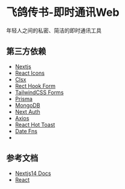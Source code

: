 # 飞鸽传书-即时通讯Web

年轻人之间的私密、简洁的即时通讯工具

## 第三方依赖

- [Nextjs](https://nextjs.org/)
- [React Icons](https://react-icons.github.io/react-icons)
- [Clsx](https://github.com/lukeed/clsx)
- [Rect Hook Form](https://react-hook-form.com/)
- [TailwindCSS Forms](https://github.com/tailwindlabs/tailwindcss-forms)
- [Prisma](https://www.prisma.io/docs/getting-started)
- [MongoDB](https://cloud.mongodb.com/v2/65f67cfe3771456da73cec01#/clusters)
- [Next Auth](https://next-auth.js.org/v3/adapters/prisma)
- [Axios](https://axios-http.com/)
- [React Hot Toast](https://react-hot-toast.com/)
- [Date Fns](https://date-fns.org/)
- []()

## 参考文档

- [Nextjs14 Docs](https://nextjs.org/docs)
- [React](https://react.dev/)